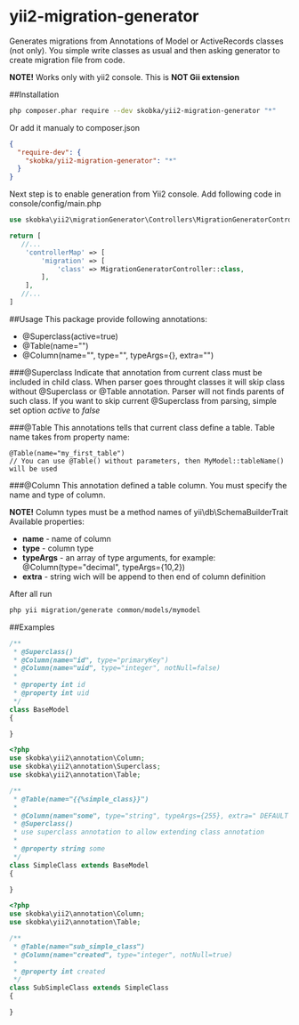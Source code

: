 # yii2-migration-generator
Generates migrations from Annotations of Model or ActiveRecords classes (not only). You simple write classes as usual and then asking generator to create migration file from code.

**NOTE!** Works only with yii2 console. This is **NOT Gii extension**

##Installation 

```bash
php composer.phar require --dev skobka/yii2-migration-generator "*"
```
Or add it manualy to composer.json
```json
{
  "require-dev": {
    "skobka/yii2-migration-generator": "*"
  }
}
```

Next step is to enable generation from Yii2 console. Add following code in console/config/main.php
```php
use skobka\yii2\migrationGenerator\Controllers\MigrationGeneratorController;

return [
   //...
    'controllerMap' => [
        'migration' => [
            'class' => MigrationGeneratorController::class,
        ],
    ],
   //...
]
```

##Usage
This package provide following annotations:
- @Superclass(active=true)
- @Table(name="")
- @Column(name="", type="", typeArgs={}, extra="")

###@Superclass
Indicate that annotation from current class must be included in child class. When parser goes throught classes it will skip class without @Superclass or @Table annotation. Parser will not finds parents of such class. 
If you want to skip current @Superclass from parsing, simple set option *active* to *false*

###@Table
This annotations tells that current class define a table. Table name takes from property name:
```
@Table(name="my_first_table")
// You can use @Table() without parameters, then MyModel::tableName() will be used
```

###@Column
This annotation defined a table column. You must specify the name and type of column. 

**NOTE!** Column types must be a method names of yii\db\SchemaBuilderTrait
Available properties:
- **name** - name of column
- **type** - column type
- **typeArgs** - an array of type arguments, for example: @Column(type="decimal", typeArgs={10,2})
- **extra** - string wich will be append to then end of column definition 


After all run
```bash
php yii migration/generate common/models/mymodel 
```

##Examples
```php
/**
 * @Superclass()
 * @Column(name="id", type="primaryKey")
 * @Column(name="uid", type="integer", notNull=false)
 * 
 * @property int id
 * @property int uid
 */
class BaseModel
{

}
```

```php
<?php
use skobka\yii2\annotation\Column;
use skobka\yii2\annotation\Superclass;
use skobka\yii2\annotation\Table;

/**
 * @Table(name="{{%simple_class}}")
 *
 * @Column(name="some", type="string", typeArgs={255}, extra=" DEFAULT '0'")
 * @Superclass()
 * use superclass annotation to allow extending class annotation
 *
 * @property string some
 */
class SimpleClass extends BaseModel
{

}
```

```php
<?php
use skobka\yii2\annotation\Column;
use skobka\yii2\annotation\Table;

/**
 * @Table(name="sub_simple_class")
 * @Column(name="created", type="integer", notNull=true)
 *
 * @property int created
 */
class SubSimpleClass extends SimpleClass
{

}
```
 





